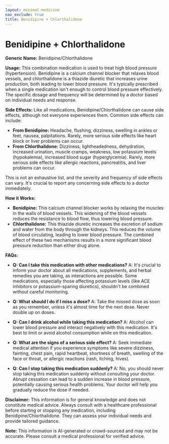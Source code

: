 ```yaml
---
layout: minimal-medicine
nav_exclude: true
title: Benidipine + Chlorthalidone
---
```


# Benidipine + Chlorthalidone

**Generic Name:** Benidipine/Chlorthalidone

**Usage:** This combination medication is used to treat high blood pressure (hypertension).  Benidipine is a calcium channel blocker that relaxes blood vessels, and chlorthalidone is a thiazide diuretic that increases urine production, both leading to lower blood pressure.  It's typically prescribed when a single medication isn't enough to control blood pressure effectively.  The specific dosage and frequency will be determined by a doctor based on individual needs and response.


**Side Effects:**  Like all medications, Benidipine/Chlorthalidone can cause side effects, although not everyone experiences them.  Common side effects can include:

* **From Benidipine:** Headache, flushing, dizziness, swelling in ankles or feet, nausea, palpitations.  Rarely, more serious side effects like heart block or liver problems can occur.
* **From Chlorthalidone:** Dizziness, lightheadedness, dehydration, increased urination, muscle cramps, weakness, low potassium levels (hypokalemia), increased blood sugar (hyperglycemia).  Rarely, more serious side effects like allergic reactions, pancreatitis, and liver problems can occur.

This is not an exhaustive list, and the severity and frequency of side effects can vary. It's crucial to report any concerning side effects to a doctor immediately.


**How it Works:**

* **Benidipine:**  This calcium channel blocker works by relaxing the muscles in the walls of blood vessels. This widening of the blood vessels reduces the resistance to blood flow, thus lowering blood pressure.
* **Chlorthalidone:** This thiazide diuretic increases the excretion of sodium and water from the body through the kidneys.  This reduces the volume of blood circulating, leading to lower blood pressure.  The combined effect of these two mechanisms results in a more significant blood pressure reduction than either drug alone.


**FAQs:**

* **Q: Can I take this medication with other medications?** A:  It's crucial to inform your doctor about all medications, supplements, and herbal remedies you are taking, as interactions are possible.  Some medications, especially those affecting potassium levels (like ACE inhibitors or potassium-sparing diuretics), shouldn't be combined without careful monitoring.

* **Q: What should I do if I miss a dose?** A: Take the missed dose as soon as you remember, unless it's almost time for the next dose.  Never double up on doses.

* **Q: Can I drink alcohol while taking this medication?** A:  Alcohol can lower blood pressure and interact negatively with this medication.  It's best to limit or avoid alcohol consumption while on this medication.

* **Q: What are the signs of a serious side effect?** A:  Seek immediate medical attention if you experience symptoms like severe dizziness, fainting, chest pain, rapid heartbeat, shortness of breath, swelling of the face or throat, or allergic reactions (rash, itching, hives).

* **Q: Can I stop taking this medication suddenly?** A: No, you should never stop taking this medication suddenly without consulting your doctor.  Abrupt cessation can lead to a sudden increase in blood pressure, potentially causing serious health problems.  Your doctor will help you gradually reduce the dose if needed.

**Disclaimer:** This information is for general knowledge and does not constitute medical advice.  Always consult with a healthcare professional before starting or stopping any medication, including Benidipine/Chlorthalidone.  They can assess your individual needs and provide tailored guidance.


**Note:** This information is AI-generated or crowd-sourced and may not be accurate. Please consult a medical professional for verified advice.